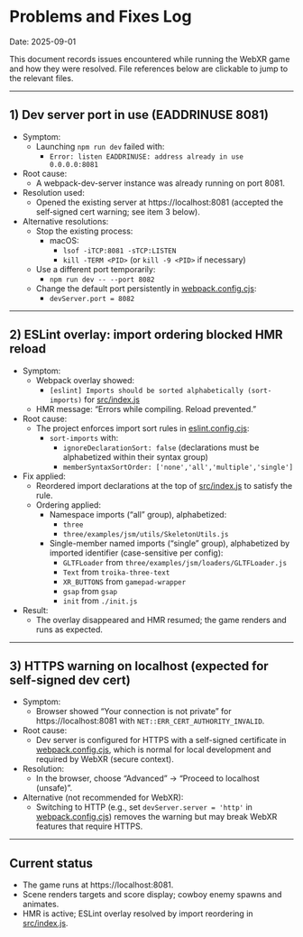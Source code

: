 # Problems and Fixes Log

Date: 2025-09-01

This document records issues encountered while running the WebXR game and how they were resolved. File references below are clickable to jump to the relevant files.

---

## 1) Dev server port in use (EADDRINUSE 8081)

- Symptom:
  - Launching `npm run dev` failed with:
    - `Error: listen EADDRINUSE: address already in use 0.0.0.0:8081`
- Root cause:
  - A webpack-dev-server instance was already running on port 8081.
- Resolution used:
  - Opened the existing server at https://localhost:8081 (accepted the self‑signed cert warning; see item 3 below).
- Alternative resolutions:
  - Stop the existing process:
    - macOS:
      - `lsof -iTCP:8081 -sTCP:LISTEN`
      - `kill -TERM <PID>` (or `kill -9 <PID>` if necessary)
  - Use a different port temporarily:
    - `npm run dev -- --port 8082`
  - Change the default port persistently in [webpack.config.cjs](webpack.config.cjs:25):
    - `devServer.port = 8082`

---

## 2) ESLint overlay: import ordering blocked HMR reload

- Symptom:
  - Webpack overlay showed:
    - `[eslint] Imports should be sorted alphabetically (sort-imports)` for [src/index.js](src/index.js:8)
  - HMR message: “Errors while compiling. Reload prevented.”
- Root cause:
  - The project enforces import sort rules in [eslint.config.cjs](eslint.config.cjs:12):
    - `sort-imports` with:
      - `ignoreDeclarationSort: false` (declarations must be alphabetized within their syntax group)
      - `memberSyntaxSortOrder: ['none','all','multiple','single']`
- Fix applied:
  - Reordered import declarations at the top of [src/index.js](src/index.js:8) to satisfy the rule.
  - Ordering applied:
    - Namespace imports (“all” group), alphabetized:
      - `three`
      - `three/examples/jsm/utils/SkeletonUtils.js`
    - Single-member named imports (“single” group), alphabetized by imported identifier (case-sensitive per config):
      - `GLTFLoader` from `three/examples/jsm/loaders/GLTFLoader.js`
      - `Text` from `troika-three-text`
      - `XR_BUTTONS` from `gamepad-wrapper`
      - `gsap` from `gsap`
      - `init` from `./init.js`
- Result:
  - The overlay disappeared and HMR resumed; the game renders and runs as expected.

---

## 3) HTTPS warning on localhost (expected for self-signed dev cert)

- Symptom:
  - Browser showed “Your connection is not private” for https://localhost:8081 with `NET::ERR_CERT_AUTHORITY_INVALID`.
- Root cause:
  - Dev server is configured for HTTPS with a self-signed certificate in [webpack.config.cjs](webpack.config.cjs:18), which is normal for local development and required by WebXR (secure context).
- Resolution:
  - In the browser, choose “Advanced” → “Proceed to localhost (unsafe)”.
- Alternative (not recommended for WebXR):
  - Switching to HTTP (e.g., set `devServer.server = 'http'` in [webpack.config.cjs](webpack.config.cjs:23)) removes the warning but may break WebXR features that require HTTPS.

---

## Current status

- The game runs at https://localhost:8081.
- Scene renders targets and score display; cowboy enemy spawns and animates.
- HMR is active; ESLint overlay resolved by import reordering in [src/index.js](src/index.js:8).
